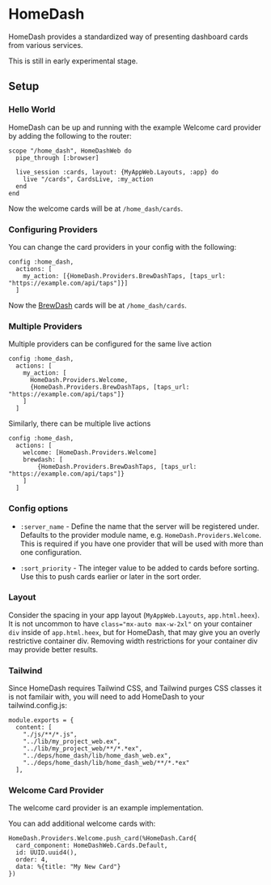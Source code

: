 # HomeDash

HomeDash provides a standardized way of presenting dashboard cards from various services.

This is still in early experimental stage.

## Setup

### Hello World

HomeDash can be up and running with the example Welcome card provider by adding the following to the router:

```
scope "/home_dash", HomeDashWeb do
  pipe_through [:browser]

  live_session :cards, layout: {MyAppWeb.Layouts, :app} do
    live "/cards", CardsLive, :my_action
  end
end
```

Now the welcome cards will be at `/home_dash/cards`.

### Configuring Providers

You can change the card providers in your config with the following:

```
config :home_dash,
  actions: [
    my_action: [{HomeDash.Providers.BrewDashTaps, [taps_url: "https://example.com/api/taps"]}]
  ]
```

Now the [BrewDash](https://github.com/hez/brew-dash) cards will be at `/home_dash/cards`.

### Multiple Providers

Multiple providers can be configured for the same live action

```
config :home_dash,
  actions: [
    my_action: [
      HomeDash.Providers.Welcome,
      {HomeDash.Providers.BrewDashTaps, [taps_url: "https://example.com/api/taps"]}
    ]
  ]
```

Similarly, there can be multiple live actions

```
config :home_dash,
  actions: [
    welcome: [HomeDash.Providers.Welcome]
    brewdash: [
        {HomeDash.Providers.BrewDashTaps, [taps_url: "https://example.com/api/taps"]}
    ]
  ]
```

### Config options

* `:server_name` - Define the name that the server will be registered under. Defaults to the provider module name, e.g. `HomeDash.Providers.Welcome`. This is required if you have one provider that will be used with more than one configuration.

* `:sort_priority` - The integer value to be added to cards before sorting. Use this to push cards earlier or later in the sort order.


### Layout

Consider the spacing in your app layout (`MyAppWeb.Layouts`, `app.html.heex`). It is not uncommon to have `class="mx-auto max-w-2xl"` on your container `div` inside of `app.html.heex`, but for HomeDash, that may give you an overly restrictive container div. Removing width restrictions for your container div may provide better results.

### Tailwind

Since HomeDash requires Tailwind CSS, and Tailwind purges CSS classes it is not familair with, you will need to add HomeDash to your tailwind.config.js:

```
module.exports = {
  content: [
    "./js/**/*.js",
    "../lib/my_project_web.ex",
    "../lib/my_project_web/**/*.*ex",
    "../deps/home_dash/lib/home_dash_web.ex",
    "../deps/home_dash/lib/home_dash_web/**/*.*ex"
  ],
```

### Welcome Card Provider

The welcome card provider is an example implementation.

You can add additional welcome cards with:

```
HomeDash.Providers.Welcome.push_card(%HomeDash.Card{
  card_component: HomeDashWeb.Cards.Default,
  id: UUID.uuid4(),
  order: 4,
  data: %{title: "My New Card"}
})
```
